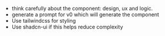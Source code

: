 - think carefully about the component: design, ux and logic.
- generate a prompt for v0 which will generate the component
- Use tailwindcss for styling
- Use shadcn-ui if this helps reduce complexity
